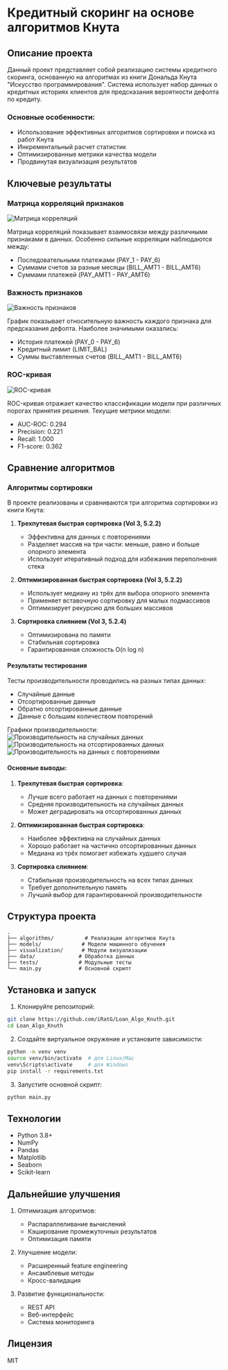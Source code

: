 # Кредитный скоринг на основе алгоритмов Кнута

## Описание проекта

Данный проект представляет собой реализацию системы кредитного скоринга, основанную на алгоритмах из книги Дональда Кнута "Искусство программирования". Система использует набор данных о кредитных историях клиентов для предсказания вероятности дефолта по кредиту.

### Основные особенности:

- Использование эффективных алгоритмов сортировки и поиска из работ Кнута
- Инкрементальный расчет статистик
- Оптимизированные метрики качества модели
- Продвинутая визуализация результатов

## Ключевые результаты

### Матрица корреляций признаков
![Матрица корреляций](visualization/figures/correlation_matrix.png)

Матрица корреляций показывает взаимосвязи между различными признаками в данных. Особенно сильные корреляции наблюдаются между:
- Последовательными платежами (PAY_1 - PAY_6)
- Суммами счетов за разные месяцы (BILL_AMT1 - BILL_AMT6)
- Суммами платежей (PAY_AMT1 - PAY_AMT6)

### Важность признаков
![Важность признаков](visualization/figures/feature_importance.png)

График показывает относительную важность каждого признака для предсказания дефолта. Наиболее значимыми оказались:
- История платежей (PAY_0 - PAY_6)
- Кредитный лимит (LIMIT_BAL)
- Суммы выставленных счетов (BILL_AMT1 - BILL_AMT6)

### ROC-кривая
![ROC-кривая](visualization/figures/roc_curve.png)

ROC-кривая отражает качество классификации модели при различных порогах принятия решения. Текущие метрики модели:
- AUC-ROC: 0.294
- Precision: 0.221
- Recall: 1.000
- F1-score: 0.362

## Сравнение алгоритмов

### Алгоритмы сортировки

В проекте реализованы и сравниваются три алгоритма сортировки из книги Кнута:

1. **Трехпутевая быстрая сортировка (Vol 3, 5.2.2)**
   - Эффективна для данных с повторениями
   - Разделяет массив на три части: меньше, равно и больше опорного элемента
   - Использует итеративный подход для избежания переполнения стека

2. **Оптимизированная быстрая сортировка (Vol 3, 5.2.2)**
   - Использует медиану из трёх для выбора опорного элемента
   - Применяет вставочную сортировку для малых подмассивов
   - Оптимизирует рекурсию для больших массивов

3. **Сортировка слиянием (Vol 3, 5.2.4)**
   - Оптимизирована по памяти
   - Стабильная сортировка
   - Гарантированная сложность O(n log n)

#### Результаты тестирования

Тесты производительности проводились на разных типах данных:
- Случайные данные
- Отсортированные данные
- Обратно отсортированные данные
- Данные с большим количеством повторений

Графики производительности:
![Производительность на случайных данных](visualization/figures/performance/sorting_random.png)
![Производительность на отсортированных данных](visualization/figures/performance/sorting_sorted.png)
![Производительность на данных с повторениями](visualization/figures/performance/sorting_many_duplicates.png)

#### Основные выводы:

1. **Трехпутевая быстрая сортировка**:
   - Лучше всего работает на данных с повторениями
   - Средняя производительность на случайных данных
   - Может деградировать на отсортированных данных

2. **Оптимизированная быстрая сортировка**:
   - Наиболее эффективна на случайных данных
   - Хорошо работает на частично отсортированных данных
   - Медиана из трёх помогает избежать худшего случая

3. **Сортировка слиянием**:
   - Стабильная производительность на всех типах данных
   - Требует дополнительную память
   - Лучший выбор для гарантированной производительности

## Структура проекта

```
.
├── algorithms/          # Реализации алгоритмов Кнута
├── models/             # Модели машинного обучения
├── visualization/      # Модули визуализации
├── data/              # Обработка данных
├── tests/             # Модульные тесты
└── main.py            # Основной скрипт
```

## Установка и запуск

1. Клонируйте репозиторий:
```bash
git clone https://github.com/iRatG/Loan_Algo_Knuth.git
cd Loan_Algo_Knuth
```

2. Создайте виртуальное окружение и установите зависимости:
```bash
python -m venv venv
source venv/bin/activate  # для Linux/Mac
venv\Scripts\activate     # для Windows
pip install -r requirements.txt
```

3. Запустите основной скрипт:
```bash
python main.py
```

## Технологии

- Python 3.8+
- NumPy
- Pandas
- Matplotlib
- Seaborn
- Scikit-learn

## Дальнейшие улучшения

1. Оптимизация алгоритмов:
   - Распараллеливание вычислений
   - Кэширование промежуточных результатов
   - Оптимизация памяти

2. Улучшение модели:
   - Расширенный feature engineering
   - Ансамблевые методы
   - Кросс-валидация

3. Развитие функциональности:
   - REST API
   - Веб-интерфейс
   - Система мониторинга

## Лицензия

MIT 